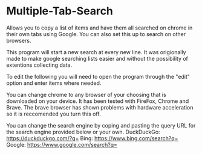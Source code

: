 # Multiple-Tab-Search
Allows you to copy a list of items and have them all searched on chrome in their own tabs using Google. You can also set this up to search on other browsers.

This program will start a new search at every new line. 
It was origionally made to make google searching lists easier and without the possibility of extentions collecting data.

To edit the following you will need to open the program through the "edit" option and enter items where needed.

You can change chrome to any browser of your choosing that is downloaded on your device. It has been tested with FireFox, Chrome and Brave. 
The brave browser has shown problems with hardware acceleration so it is reccomended you turn this off. 


You can change the search engine by coping and pasting the query URL for the search engine provided below or your own. 
DuckDuckGo: https://duckduckgo.com/?q=   Bing: https://www.bing.com/search?q=  Google: https://www.google.com/search?q=
